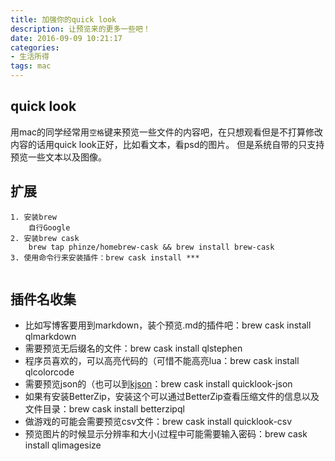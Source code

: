 ```yaml
---
title: 加强你的quick look
description: 让预览来的更多一些吧！
date: 2016-09-09 10:21:17
categories:
- 生活所得
tags: mac
---
```

## quick look
用mac的同学经常用`空格`键来预览一些文件的内容吧，在只想观看但是不打算修改内容的话用quick look正好，比如看文本，看psd的图片。
但是系统自带的只支持预览一些文本以及图像。

## 扩展
```
1. 安装brew
    自行Google
2. 安装brew cask
    brew tap phinze/homebrew-cask && brew install brew-cask
3. 使用命令行来安装插件：brew cask install ***
    
```
## 插件名收集
* 比如写博客要用到markdown，装个预览.md的插件吧：brew cask install qlmarkdown
* 需要预览无后缀名的文件：brew cask install qlstephen
* 程序员喜欢的，可以高亮代码的（可惜不能高亮lua：brew cask install qlcolorcode
* 需要预览json的（也可以到[kjson](http://www.kjson.com/jsoneditor/)：brew cask install quicklook-json
* 如果有安装BetterZip，安装这个可以通过BetterZip查看压缩文件的信息以及文件目录：brew cask install betterzipql
* 做游戏的可能会需要预览csv文件：brew cask install quicklook-csv
* 预览图片的时候显示分辨率和大小(过程中可能需要输入密码：brew cask install qlimagesize